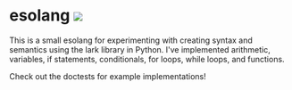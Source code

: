 # esolang ![](https://github.com/RowanGray472/esolang/workflows/tests/badge.svg)

This is a small esolang for experimenting with creating syntax and semantics using the lark library in Python. I've implemented arithmetic, variables, if statements, conditionals, for loops, while loops, and functions.

Check out the doctests for example implementations!
